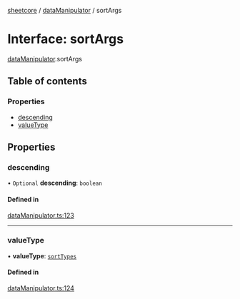 [sheetcore](../docs.md) / [dataManipulator](../modules/dataManipulator.md) / sortArgs

# Interface: sortArgs

[dataManipulator](../modules/dataManipulator.md).sortArgs

## Table of contents

### Properties

- [descending](dataManipulator.sortArgs.md#descending)
- [valueType](dataManipulator.sortArgs.md#valuetype)

## Properties

### descending

• `Optional` **descending**: `boolean`

#### Defined in

[dataManipulator.ts:123](https://github.com/texas-mcallen-mission/sheetCore/blob/adbb6f0/dataManipulator.ts#L123)

___

### valueType

• **valueType**: [`sortTypes`](../enums/dataManipulator.sortTypes.md)

#### Defined in

[dataManipulator.ts:124](https://github.com/texas-mcallen-mission/sheetCore/blob/adbb6f0/dataManipulator.ts#L124)
